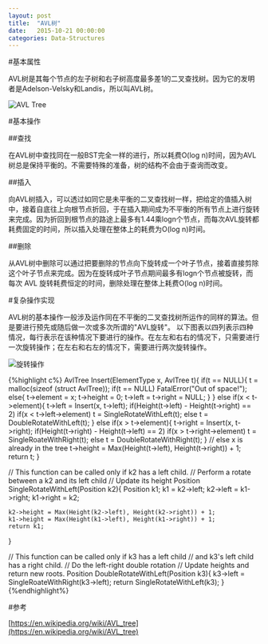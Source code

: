 ```yaml
---
layout: post
title:  "AVL树"
date:   2015-10-21 00:00:00
categories: Data-Structures
---
```


#基本属性

AVL树是其每个节点的左子树和右子树高度最多差1的二叉查找树。因为它的发明者是Adelson-Velsky和Landis，所以叫AVL树。

![AVL Tree](https://upload.wikimedia.org/wikipedia/commons/thumb/f/f5/AVL_Tree_Rebalancing.svg/350px-AVL_Tree_Rebalancing.svg.png)

<!--more-->

#基本操作

##查找

在AVL树中查找同在一般BST完全一样的进行，所以耗费O(log n)时间，因为AVL树总是保持平衡的。不需要特殊的准备，树的结构不会由于查询而改变。

##插入

向AVL树插入，可以透过如同它是未平衡的二叉查找树一样，把给定的值插入树中，接着自底往上向根节点折回，于在插入期间成为不平衡的所有节点上进行旋转来完成。因为折回到根节点的路途上最多有1.44乘logn个节点，而每次AVL旋转都耗费固定的时间，所以插入处理在整体上的耗费为O(log n)时间。

##删除

从AVL树中删除可以通过把要删除的节点向下旋转成一个叶子节点，接着直接剪除这个叶子节点来完成。因为在旋转成叶子节点期间最多有logn个节点被旋转，而每次 AVL 旋转耗费恒定的时间，删除处理在整体上耗费O(log n)时间。


#复杂操作实现

AVL树的基本操作一般涉及运作同在不平衡的二叉查找树所运作的同样的算法。但是要进行预先或随后做一次或多次所谓的"AVL旋转"。
以下图表以四列表示四种情况，每行表示在该种情况下要进行的操作。在左左和右右的情况下，只需要进行一次旋转操作；在左右和右左的情况下，需要进行两次旋转操作。

![旋转操作](https://upload.wikimedia.org/wikipedia/commons/c/c7/Tree_Rebalancing.png)

{%highlight c%}
AvlTree Insert(ElementType x, AvlTree t){
	if(t == NULL){
		t = malloc(sizeof (struct AvlTree));
		if(t == NULL)
			FatalError("Out of space!");
		else{
			t->element = x;
			t->height = 0;
			t->left = t->right = NULL;
		}
	}
	else if(x < t->element){
		t->left = Insert(x, t->left);
		if(Height(t->left) - Height(t->right) == 2)
			if(x < t->left->element)
				t = SingleRotateWithLeft(t);
			else
				t = DoubleRotateWithLeft(t);
	}
	else if(x > t->element){
		t->right = Insert(x, t->right);
		if(Height(t->right) - Height(t->left) == 2)
			if(x > t->right->element)
				t = SingleRoateWithRight(t);
			else
				t = DoubleRotateWithRight(t);
	}
	// else x is already in the tree
	t->height = Max(Height(t->left), Height(t->right)) + 1;
	return t;
}

// This function can be called only if k2 has a left child.
// Perform a rotate between a k2 and its left child
// Update its height
Position SingleRotateWithLeft(Position k2){
	Position k1;
	k1 = k2->left;
	k2->left = k1->right;
	k1->right = k2;

	k2->height = Max(Height(k2->left), Height(k2->right)) + 1;
	k1->height = Max(Height(k1->left), Height(k1->right)) + 1;
	return k1;
}

// This function can be called only if k3 has a left child
// and k3's left child has a right child.
// Do the left-right double rotation
// Update heights and return new roots.
Position DoubleRotateWithLeft(Position k3){
	k3->left = SingleRoateWithRight(k3->left);
	return SingleRotateWithLeft(k3);
}
{%endhighlight%}

#参考

[https://en.wikipedia.org/wiki/AVL_tree](https://en.wikipedia.org/wiki/AVL_tree)
